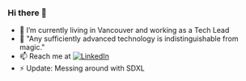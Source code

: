### Hi there 👋

- 🦠 I’m currently living in Vancouver and working as a Tech Lead
- 💬 "Any sufficiently advanced technology is indistinguishable from magic."
- 📫 Reach me at <a href="https://www.linkedin.com/in/jaideep2/"><img src="https://img.shields.io/badge/LinkedIn--_.svg?style=social&logo=linkedin" alt="LinkedIn"></a> 
- ⚡ Update: Messing around with SDXL
